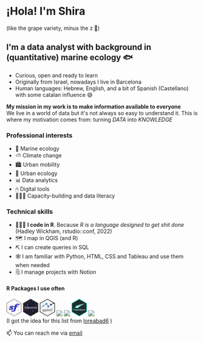 # ¡Hola! I'm Shira
(like the grape variety, minus the z 🍷)
## I'm a data analyst with background in (quantitative) marine ecology 🐟
- Curious, open and ready to learn 
- Originally from Israel, nowadays I live in Barcelona
- Human languages: Hebrew, English, and a bit of Spanish (Castellano) with some catalan influence 😅

**My mission in my work is to make information available to everyone**  
We live in a world of data but it's not always so easy to understand it. This is where my motivation comes from: turning _DATA_ into _KNOWLEDGE_

### Professional interests
- 🦈 Marine ecology
- ⛅ Climate change
- 🏙 Urban mobility
- 🦋 Urban ecology
- 📊 Data analytics
- 🖱 Digital tools
- 👩🏽‍🏫 Capacity-building and data literacy

### Technical skills
- 👩🏽‍💻 **I code in R**. Because _R is a language designed to get shit done_ (Hadley Wickham, rstudio::conf, 2022)
- 🗺 I map in QGIS (and R)
- ⛏ I can create queries in SQL
- 🕸 I am familiar with Python, HTML, CSS and Tableau and use them when needed  
- 🗒 I manage projects with Notion  

#### R Packages I use often
  <a href="https://github.com/r-spatial/sf"><img src="https://raw.githubusercontent.com/loreabad6/sfnetworks_WiG/main/figs/sf.png" width="40px"/></a>
  <a href="https://github.com/tidyverse/tidyverse"><img src="https://raw.githubusercontent.com/tidyverse/tidyverse/main/man/figures/logo.png" width="40px"/></a>
  <a href="https://github.com/tidyverse/ggplot2"><img src="https://raw.githubusercontent.com/tidyverse/ggplot2/master/man/figures/logo.png" width="40px"/></a>
  <a href="https://github.com/thomasp85/patchwork"><img src="https://raw.githubusercontent.com/thomasp85/patchwork/master/man/figures/logo.png" width="40px"/></a>
  <a href="https://github.com/mitchelloharawild/vitae"><img src="https://github.com/mitchelloharawild/vitae/raw/master/man/figures/logo.png" width="40px"/></a>
  <a href="https://github.com/rstudio/rmarkdown"><img src="https://raw.githubusercontent.com/rstudio/hex-stickers/master/PNG/rmarkdown.png" width="40px"/></a>
  <a href="https://github.com/tidyverse/stringr"><img src="https://stringr.tidyverse.org/logo.png" width="40px"/></a>  
  (I got the idea for this list from [loreabad6](https://github.com/loreabad6) )

📫 You can reach me via [email](mailto:shira.salin@gmail.com)

<!---
shirasal/shirasal is a ✨ special ✨ repository because its `README.md` (this file) appears on your GitHub profile.
You can click the Preview link to take a look at your changes.
--->
